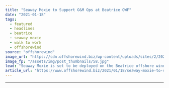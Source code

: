 ```yaml
---
title: "Seaway Moxie to Support O&M Ops at Beatrice OWF"
date: "2021-01-18"
tags: 
  - featured
  - headlines
  - beatrice
  - seaway moxie
  - walk to work
  - offshorewind
source: "offshorewind"
image_url: "https://cdn.offshorewind.biz/wp-content/uploads/sites/2/2021/01/18093007/Seaway-Moxie_Subsea-7.jpg"
image_fp: "/assets/img/post_thumbnails/58.jpg"
lead: "Seaway Moxie is set to be deployed on the Beatrice offshore wind farm at"
article_url: "https://www.offshorewind.biz/2021/01/18/seaway-moxie-to-support-om-ops-at-beatrice-owf/"
---
```


---
